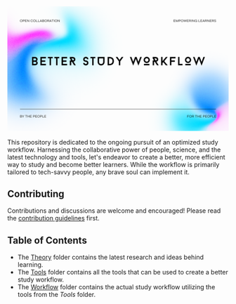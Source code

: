 ![image](imgs/better-study-workflow.png)

This repository is dedicated to the ongoing pursuit of an optimized study workflow.
Harnessing the collaborative power of people, science, and the latest technology and tools, let's endeavor to create a better, more efficient way to study and become better learners. While the workflow is primarily tailored to tech-savvy people, any brave soul can implement it.

## Contributing

Contributions and discussions are welcome and encouraged! Please read the [contribution guidelines](CONTRIBUTING.md) first.

## Table of Contents

- The [Theory](Theory/) folder contains the latest research and ideas behind learning.
- The [Tools](Tools/) folder contains all the tools that can be used to create a better study workflow.
- The [Workflow](Workflow/) folder contains the actual study workflow utilizing the tools from the *Tools* folder.

